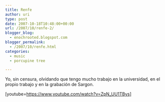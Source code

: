 ```yaml
---
title: Renfe
author: uri
type: post
date: 2007-10-18T10:48:00+00:00
url: /2007/10/renfe-2/
blogger_blog:
  - enochrooted.blogspot.com
blogger_permalink:
  - /2007/10/renfe.html
categories:
  - music
  - porcupine tree

---
```

Yo, sin censura, olvidando que tengo mucho trabajo en la universidad, en el propio trabajo y en la grabación de Sargon.

[youtube=https://www.youtube.com/watch?v=ZpN_UU1TBys]